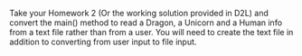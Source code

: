 Take your Homework 2 (Or the working solution provided in D2L) and convert the main() method to read a Dragon, a Unicorn and a Human info from a text file rather than from a user.  You will need to create the text file in addition to converting from user input to file input.
